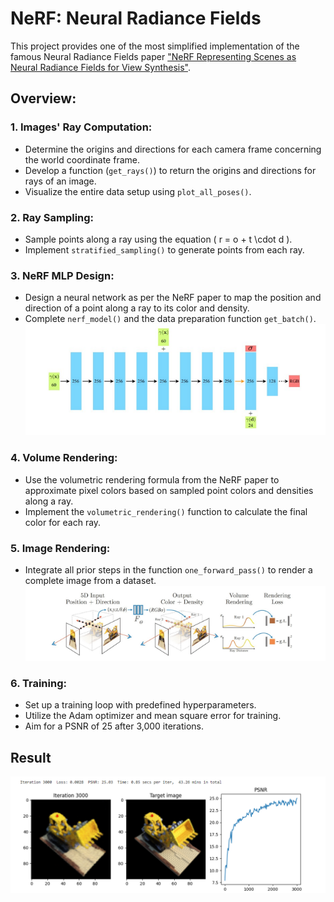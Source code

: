 # NeRF: Neural Radiance Fields 

This project provides one of the most simplified implementation of the famous Neural Radiance Fields paper <a href="https://www.matthewtancik.com/nerf">"NeRF
Representing Scenes as Neural Radiance Fields for View Synthesis"</a>. 
## Overview: 
### 1. **Images' Ray Computation**:
- Determine the origins and directions for each camera frame concerning the world coordinate frame.
- Develop a function (`get_rays()`) to return the origins and directions for rays of an image.
- Visualize the entire data setup using `plot_all_poses()`.

### 2. **Ray Sampling**:
- Sample points along a ray using the equation \( r = o + t \cdot d \).
- Implement `stratified_sampling()` to generate points from each ray.

### 3. **NeRF MLP Design**:
- Design a neural network as per the NeRF paper to map the position and direction of a point along a ray to its color and density.
- Complete `nerf_model()` and the data preparation function `get_batch()`.
![](https://github.com/satyajeetburla/NeRF/blob/main/nerf1.PNG)

### 4. **Volume Rendering**:
- Use the volumetric rendering formula from the NeRF paper to approximate pixel colors based on sampled point colors and densities along a ray.
- Implement the `volumetric_rendering()` function to calculate the final color for each ray.

### 5. **Image Rendering**:
- Integrate all prior steps in the function `one_forward_pass()` to render a complete image from a dataset.
![](https://github.com/satyajeetburla/NeRF/blob/main/nerf2.PNG)

### 6. **Training**:
- Set up a training loop with predefined hyperparameters.
- Utilize the Adam optimizer and mean square error for training.
- Aim for a PSNR of 25 after 3,000 iterations.
## Result
![URL_OF_THE_IMAGE](https://github.com/satyajeetburla/NeRF/blob/main/Output%20Image.PNG)

